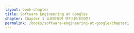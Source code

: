 ```yaml
---
layout: book-chapter
title: Software Engineering at Googles
chapter: Chapter 1 소프트웨어 엔지니어링이란?
permalink: /books/software-engineering-at-google/chapter1
---
```

